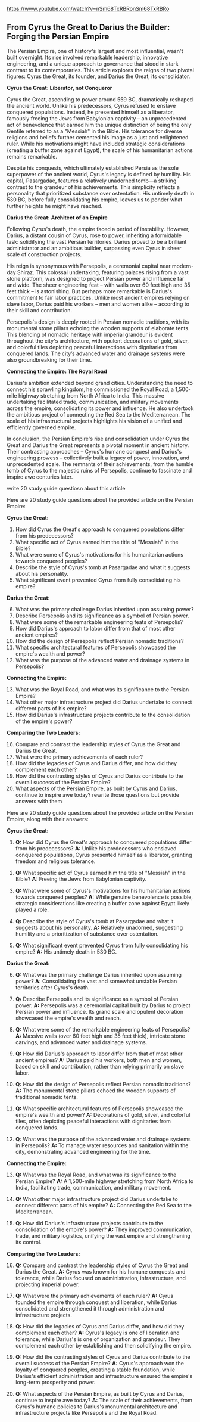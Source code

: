 https://www.youtube.com/watch?v=nSm68TxRBRonSm68TxRBRo

## From Cyrus the Great to Darius the Builder: Forging the Persian Empire

The Persian Empire, one of history's largest and most influential, wasn't built overnight. Its rise involved remarkable leadership, innovative engineering, and a unique approach to governance that stood in stark contrast to its contemporaries.  This article explores the reigns of two pivotal figures: Cyrus the Great, its founder, and Darius the Great, its consolidator.

**Cyrus the Great: Liberator, not Conqueror**

Cyrus the Great, ascending to power around 559 BC, dramatically reshaped the ancient world. Unlike his predecessors, Cyrus refused to enslave conquered populations. Instead, he presented himself as a liberator, famously freeing the Jews from Babylonian captivity – an unprecedented act of benevolence that earned him the unique distinction of being the only Gentile referred to as a "Messiah" in the Bible.  His tolerance for diverse religions and beliefs further cemented his image as a just and enlightened ruler.  While his motivations might have included strategic considerations (creating a buffer zone against Egypt), the scale of his humanitarian actions remains remarkable.

Despite his conquests, which ultimately established Persia as the sole superpower of the ancient world, Cyrus's legacy is defined by humility. His capital, Pasargadae, features a relatively unadorned tomb—a striking contrast to the grandeur of his achievements. This simplicity reflects a personality that prioritized substance over ostentation.  His untimely death in 530 BC, before fully consolidating his empire, leaves us to ponder what further heights he might have reached.

**Darius the Great: Architect of an Empire**

Following Cyrus's death, the empire faced a period of instability.  However, Darius, a distant cousin of Cyrus, rose to power, inheriting a formidable task: solidifying the vast Persian territories. Darius proved to be a brilliant administrator and an ambitious builder, surpassing even Cyrus in sheer scale of construction projects.

His reign is synonymous with Persepolis, a ceremonial capital near modern-day Shiraz. This colossal undertaking, featuring palaces rising from a vast stone platform, was designed to project Persian power and influence far and wide.  The sheer engineering feat – with walls over 60 feet high and 35 feet thick – is astonishing. But perhaps more remarkable is Darius's commitment to fair labor practices.  Unlike most ancient empires relying on slave labor, Darius paid his workers – men and women alike – according to their skill and contribution.

Persepolis's design is deeply rooted in Persian nomadic traditions, with its monumental stone pillars echoing the wooden supports of elaborate tents.  This blending of nomadic heritage with imperial grandeur is evident throughout the city's architecture, with opulent decorations of gold, silver, and colorful tiles depicting peaceful interactions with dignitaries from conquered lands.  The city’s advanced water and drainage systems were also groundbreaking for their time.

**Connecting the Empire: The Royal Road**

Darius's ambition extended beyond grand cities. Understanding the need to connect his sprawling kingdom, he commissioned the Royal Road, a 1,500-mile highway stretching from North Africa to India.  This massive undertaking facilitated trade, communication, and military movements across the empire, consolidating its power and influence.  He also undertook the ambitious project of connecting the Red Sea to the Mediterranean. The scale of his infrastructural projects highlights his vision of a unified and efficiently governed empire.

In conclusion, the Persian Empire's rise and consolidation under Cyrus the Great and Darius the Great represents a pivotal moment in ancient history. Their contrasting approaches – Cyrus's humane conquest and Darius's engineering prowess – collectively built a legacy of power, innovation, and unprecedented scale.  The remnants of their achievements, from the humble tomb of Cyrus to the majestic ruins of Persepolis, continue to fascinate and inspire awe centuries later.


write 20 study guide questiosn about this article


Here are 20 study guide questions about the provided article on the Persian Empire:

**Cyrus the Great:**

1. How did Cyrus the Great's approach to conquered populations differ from his predecessors?
2. What specific act of Cyrus earned him the title of "Messiah" in the Bible?
3. What were some of Cyrus's motivations for his humanitarian actions towards conquered peoples?
4.  Describe the style of Cyrus's tomb at Pasargadae and what it suggests about his personality.
5.  What significant event prevented Cyrus from fully consolidating his empire?

**Darius the Great:**

6. What was the primary challenge Darius inherited upon assuming power?
7. Describe Persepolis and its significance as a symbol of Persian power.
8. What were some of the remarkable engineering feats of Persepolis?
9. How did Darius's approach to labor differ from that of most other ancient empires?
10. How did the design of Persepolis reflect Persian nomadic traditions?
11. What specific architectural features of Persepolis showcased the empire's wealth and power?
12. What was the purpose of the advanced water and drainage systems in Persepolis?

**Connecting the Empire:**

13. What was the Royal Road, and what was its significance to the Persian Empire?
14.  What other major infrastructure project did Darius undertake to connect different parts of his empire?
15. How did Darius's infrastructure projects contribute to the consolidation of the empire's power?

**Comparing the Two Leaders:**

16. Compare and contrast the leadership styles of Cyrus the Great and Darius the Great.
17. What were the primary achievements of each ruler?
18.  How did the legacies of Cyrus and Darius differ, and how did they complement each other?
19. How did the contrasting styles of Cyrus and Darius contribute to the overall success of the Persian Empire?
20.  What aspects of the Persian Empire, as built by Cyrus and Darius, continue to inspire awe today?
rewrite those questions but provide answers with them

Here are 20 study guide questions about the provided article on the Persian Empire, along with their answers:

**Cyrus the Great:**

1. **Q:** How did Cyrus the Great's approach to conquered populations differ from his predecessors?
   **A:** Unlike his predecessors who enslaved conquered populations, Cyrus presented himself as a liberator, granting freedom and religious tolerance.

2. **Q:** What specific act of Cyrus earned him the title of "Messiah" in the Bible?
   **A:**  Freeing the Jews from Babylonian captivity.

3. **Q:** What were some of Cyrus's motivations for his humanitarian actions towards conquered peoples?
   **A:** While genuine benevolence is possible, strategic considerations like creating a buffer zone against Egypt likely played a role.

4. **Q:** Describe the style of Cyrus's tomb at Pasargadae and what it suggests about his personality.
   **A:** Relatively unadorned, suggesting humility and a prioritization of substance over ostentation.

5. **Q:** What significant event prevented Cyrus from fully consolidating his empire?
   **A:** His untimely death in 530 BC.

**Darius the Great:**

6. **Q:** What was the primary challenge Darius inherited upon assuming power?
   **A:** Consolidating the vast and somewhat unstable Persian territories after Cyrus's death.

7. **Q:** Describe Persepolis and its significance as a symbol of Persian power.
   **A:** Persepolis was a ceremonial capital built by Darius to project Persian power and influence. Its grand scale and opulent decoration showcased the empire's wealth and reach.

8. **Q:** What were some of the remarkable engineering feats of Persepolis?
   **A:**  Massive walls (over 60 feet high and 35 feet thick), intricate stone carvings, and advanced water and drainage systems.

9. **Q:** How did Darius's approach to labor differ from that of most other ancient empires?
   **A:** Darius paid his workers, both men and women, based on skill and contribution, rather than relying primarily on slave labor.

10. **Q:** How did the design of Persepolis reflect Persian nomadic traditions?
   **A:**  The monumental stone pillars echoed the wooden supports of traditional nomadic tents.

11. **Q:** What specific architectural features of Persepolis showcased the empire's wealth and power?
   **A:** Decorations of gold, silver, and colorful tiles, often depicting peaceful interactions with dignitaries from conquered lands.

12. **Q:** What was the purpose of the advanced water and drainage systems in Persepolis?
   **A:**  To manage water resources and sanitation within the city, demonstrating advanced engineering for the time.

**Connecting the Empire:**

13. **Q:** What was the Royal Road, and what was its significance to the Persian Empire?
   **A:** A 1,500-mile highway stretching from North Africa to India, facilitating trade, communication, and military movement.

14. **Q:** What other major infrastructure project did Darius undertake to connect different parts of his empire?
   **A:**  Connecting the Red Sea to the Mediterranean.

15. **Q:** How did Darius's infrastructure projects contribute to the consolidation of the empire's power?
   **A:** They improved communication, trade, and military logistics, unifying the vast empire and strengthening its control.

**Comparing the Two Leaders:**

16. **Q:** Compare and contrast the leadership styles of Cyrus the Great and Darius the Great.
   **A:** Cyrus was known for his humane conquests and tolerance, while Darius focused on administration, infrastructure, and projecting imperial power.

17. **Q:** What were the primary achievements of each ruler?
   **A:** Cyrus founded the empire through conquest and liberation, while Darius consolidated and strengthened it through administration and infrastructure projects.

18. **Q:** How did the legacies of Cyrus and Darius differ, and how did they complement each other?
   **A:** Cyrus's legacy is one of liberation and tolerance, while Darius's is one of organization and grandeur.  They complement each other by establishing and then solidifying the empire.

19. **Q:** How did the contrasting styles of Cyrus and Darius contribute to the overall success of the Persian Empire?
   **A:** Cyrus's approach won the loyalty of conquered peoples, creating a stable foundation, while Darius's efficient administration and infrastructure ensured the empire's long-term prosperity and power.

20. **Q:** What aspects of the Persian Empire, as built by Cyrus and Darius, continue to inspire awe today?
   **A:** The scale of their achievements, from Cyrus's humane policies to Darius's monumental architecture and infrastructure projects like Persepolis and the Royal Road.

